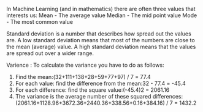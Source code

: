 In Machine Learning (and in mathematics) there are often three values that interests us:
Mean - The average value
Median - The mid point value
Mode - The most common value

Standard deviation is a number that describes how spread out the values are.
A low standard deviation means that most of the numbers are close to the mean (average) value.
A high standard deviation means that the values are spread out over a wider range.

Varience :
To calculate the variance you have to do as follows:

1. Find the mean:(32+111+138+28+59+77+97) / 7 = 77.4
2. For each value: find the difference from the mean:32 - 77.4 = -45.4
3. For each difference: find the square value:(-45.4)2 = 2061.16
4. The variance is the average number of these squared differences:(2061.16+1128.96+3672.36+2440.36+338.56+0.16+384.16) / 7 = 1432.2